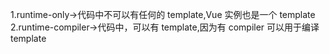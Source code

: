 1.runtime-only->代码中不可以有任何的 template,Vue 实例也是一个 template
2.runtime-compiler->代码中，可以有 template,因为有 compiler 可以用于编译 template
